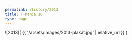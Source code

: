 ```yaml
---
permalink: /history/2013
title: T-Mania 10
type: page
---
```


![2013]( {{ '/assets/images/2013-plakat.jpg' | relative_url }} )

